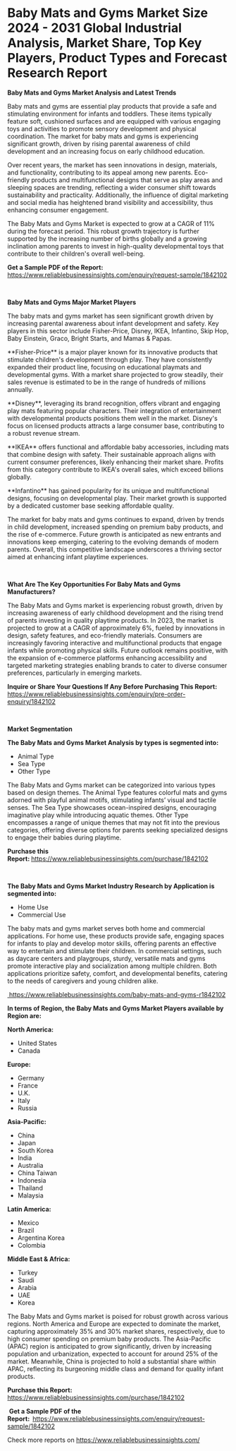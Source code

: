 <p><h1>Baby Mats and Gyms Market Size 2024 - 2031 Global Industrial Analysis, Market Share, Top Key Players, Product Types and Forecast Research Report</h1></p><p><strong>Baby Mats and Gyms Market Analysis and Latest Trends</strong></p>
<p><p>Baby mats and gyms are essential play products that provide a safe and stimulating environment for infants and toddlers. These items typically feature soft, cushioned surfaces and are equipped with various engaging toys and activities to promote sensory development and physical coordination. The market for baby mats and gyms is experiencing significant growth, driven by rising parental awareness of child development and an increasing focus on early childhood education.</p><p>Over recent years, the market has seen innovations in design, materials, and functionality, contributing to its appeal among new parents. Eco-friendly products and multifunctional designs that serve as play areas and sleeping spaces are trending, reflecting a wider consumer shift towards sustainability and practicality. Additionally, the influence of digital marketing and social media has heightened brand visibility and accessibility, thus enhancing consumer engagement.</p><p>The Baby Mats and Gyms Market is expected to grow at a CAGR of 11% during the forecast period. This robust growth trajectory is further supported by the increasing number of births globally and a growing inclination among parents to invest in high-quality developmental toys that contribute to their children's overall well-being.</p></p>
<p><strong>Get a Sample PDF of the Report:&nbsp;</strong> <a href="https://www.reliablebusinessinsights.com/enquiry/request-sample/1842102?utm_campaign=39&utm_medium=2&utm_source=Github&utm_content=ia&utm_term=01012025&utm_id=baby-mats-and-gyms">https://www.reliablebusinessinsights.com/enquiry/request-sample/1842102</a></p>
<p>&nbsp;</p>
<p><strong>Baby Mats and Gyms Major Market Players</strong></p>
<p><p>The baby mats and gyms market has seen significant growth driven by increasing parental awareness about infant development and safety. Key players in this sector include Fisher-Price, Disney, IKEA, Infantino, Skip Hop, Baby Einstein, Graco, Bright Starts, and Mamas & Papas.</p><p>**Fisher-Price** is a major player known for its innovative products that stimulate children's development through play. They have consistently expanded their product line, focusing on educational playmats and developmental gyms. With a market share projected to grow steadily, their sales revenue is estimated to be in the range of hundreds of millions annually.</p><p>**Disney**, leveraging its brand recognition, offers vibrant and engaging play mats featuring popular characters. Their integration of entertainment with developmental products positions them well in the market. Disney's focus on licensed products attracts a large consumer base, contributing to a robust revenue stream.</p><p>**IKEA** offers functional and affordable baby accessories, including mats that combine design with safety. Their sustainable approach aligns with current consumer preferences, likely enhancing their market share. Profits from this category contribute to IKEA's overall sales, which exceed billions globally.</p><p>**Infantino** has gained popularity for its unique and multifunctional designs, focusing on developmental play. Their market growth is supported by a dedicated customer base seeking affordable quality.</p><p>The market for baby mats and gyms continues to expand, driven by trends in child development, increased spending on premium baby products, and the rise of e-commerce. Future growth is anticipated as new entrants and innovations keep emerging, catering to the evolving demands of modern parents. Overall, this competitive landscape underscores a thriving sector aimed at enhancing infant playtime experiences.</p></p>
<p>&nbsp;</p>
<p><strong>What Are The Key Opportunities For Baby Mats and Gyms Manufacturers?</strong></p>
<p><p>The Baby Mats and Gyms market is experiencing robust growth, driven by increasing awareness of early childhood development and the rising trend of parents investing in quality playtime products. In 2023, the market is projected to grow at a CAGR of approximately 6%, fueled by innovations in design, safety features, and eco-friendly materials. Consumers are increasingly favoring interactive and multifunctional products that engage infants while promoting physical skills. Future outlook remains positive, with the expansion of e-commerce platforms enhancing accessibility and targeted marketing strategies enabling brands to cater to diverse consumer preferences, particularly in emerging markets.</p></p>
<p><strong>Inquire or Share Your Questions If Any Before Purchasing This Report:</strong> <a href="https://www.reliablebusinessinsights.com/enquiry/pre-order-enquiry/1842102?utm_campaign=39&utm_medium=2&utm_source=Github&utm_content=ia&utm_term=01012025&utm_id=baby-mats-and-gyms">https://www.reliablebusinessinsights.com/enquiry/pre-order-enquiry/1842102</a></p>
<p>&nbsp;</p>
<p><strong>Market Segmentation</strong></p>
<p><strong>The Baby Mats and Gyms Market Analysis by types is segmented into:</strong></p>
<p><ul><li>Animal Type</li><li>Sea Type</li><li>Other Type</li></ul></p>
<p><p>The Baby Mats and Gyms market can be categorized into various types based on design themes. The Animal Type features colorful mats and gyms adorned with playful animal motifs, stimulating infants’ visual and tactile senses. The Sea Type showcases ocean-inspired designs, encouraging imaginative play while introducing aquatic themes. Other Type encompasses a range of unique themes that may not fit into the previous categories, offering diverse options for parents seeking specialized designs to engage their babies during playtime.</p></p>
<p><strong>Purchase this Report:&nbsp;</strong><a href="https://www.reliablebusinessinsights.com/purchase/1842102?utm_campaign=39&utm_medium=2&utm_source=Github&utm_content=ia&utm_term=01012025&utm_id=baby-mats-and-gyms">https://www.reliablebusinessinsights.com/purchase/1842102</a></p>
<p>&nbsp;</p>
<p><strong>The Baby Mats and Gyms Market Industry Research by Application is segmented into:</strong></p>
<p><ul><li>Home Use</li><li>Commercial Use</li></ul></p>
<p><p>The baby mats and gyms market serves both home and commercial applications. For home use, these products provide safe, engaging spaces for infants to play and develop motor skills, offering parents an effective way to entertain and stimulate their children. In commercial settings, such as daycare centers and playgroups, sturdy, versatile mats and gyms promote interactive play and socialization among multiple children. Both applications prioritize safety, comfort, and developmental benefits, catering to the needs of caregivers and young children alike.</p></p>
<p><a href="https://www.reliablebusinessinsights.com/baby-mats-and-gyms-r1842102?utm_campaign=39&utm_medium=2&utm_source=Github&utm_content=ia&utm_term=01012025&utm_id=baby-mats-and-gyms">&nbsp;https://www.reliablebusinessinsights.com/baby-mats-and-gyms-r1842102</a></p>
<p><strong>In terms of Region, the Baby Mats and Gyms Market Players available by Region are:</strong></p>
<p>
    <p> <strong> North America: </strong>
        <ul>
            <li>United States</li>
            <li>Canada</li>
        </ul>
        </p> 
    <p> <strong> Europe: </strong>
        <ul>
            <li>Germany</li>
            <li>France</li>
            <li>U.K.</li>
            <li>Italy</li>
            <li>Russia</li>
        </ul>
        </p> 
    <p> <strong> Asia-Pacific: </strong>
        <ul>
            <li>China</li>
            <li>Japan</li>
            <li>South Korea</li>
            <li>India</li>
            <li>Australia</li>
            <li>China Taiwan</li>
            <li>Indonesia</li>
            <li>Thailand</li>
            <li>Malaysia</li>
        </ul>
        </p> 
    <p> <strong> Latin America: </strong>
        <ul>
            <li>Mexico</li>
            <li>Brazil</li>
            <li>Argentina Korea</li>
            <li>Colombia</li>
        </ul>
        </p> 
    <p> <strong> Middle East & Africa: </strong>
        <ul>
            <li>Turkey</li>
            <li>Saudi</li>
            <li>Arabia</li>
            <li>UAE</li>
            <li>Korea</li>
        </ul>
    </p>
    </p>
<p><p>The Baby Mats and Gyms market is poised for robust growth across various regions. North America and Europe are expected to dominate the market, capturing approximately 35% and 30% market shares, respectively, due to high consumer spending on premium baby products. The Asia-Pacific (APAC) region is anticipated to grow significantly, driven by increasing population and urbanization, expected to account for around 25% of the market. Meanwhile, China is projected to hold a substantial share within APAC, reflecting its burgeoning middle class and demand for quality infant products.</p></p>
<p><strong>Purchase this Report: </strong><a href="https://www.reliablebusinessinsights.com/purchase/1842102?utm_campaign=39&utm_medium=2&utm_source=Github&utm_content=ia&utm_term=01012025&utm_id=baby-mats-and-gyms">https://www.reliablebusinessinsights.com/purchase/1842102</a></p>
<p>&nbsp;<strong>Get a Sample PDF of the Report:&nbsp;&nbsp;</strong><a href="https://www.reliablebusinessinsights.com/enquiry/request-sample/1842102?utm_campaign=39&utm_medium=2&utm_source=Github&utm_content=ia&utm_term=01012025&utm_id=baby-mats-and-gyms">https://www.reliablebusinessinsights.com/enquiry/request-sample/1842102</a></p>
<p><strong></strong></p>
<p>Check more reports on <a href="https://www.reliablebusinessinsights.com/?utm_campaign=39&utm_medium=2&utm_source=Github&utm_content=ia&utm_term=01012025&utm_id=baby-mats-and-gyms">https://www.reliablebusinessinsights.com/</a></p>